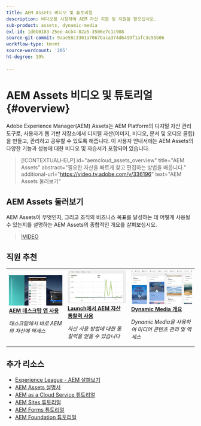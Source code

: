 ```yaml
---
title: AEM Assets 비디오 및 튜토리얼
description: 비디오를 시청하여 AEM 자산 지원 및 지원을 받으십시오.
sub-product: assets, dynamic-media
exl-id: 1d0b0183-25ee-4cb4-82a5-3506e7c1c908
source-git-commit: 9aae58c3301a7067baca374d6499f1afc3c95b06
workflow-type: tm+mt
source-wordcount: '205'
ht-degree: 19%

---
```


# AEM Assets 비디오 및 튜토리얼 {#overview}

Adobe Experience Manager(AEM) Assets는 AEM Platform의 디지털 자산 관리 도구로, 사용자가 웹 기반 저장소에서 디지털 자산(이미지, 비디오, 문서 및 오디오 클립)을 만들고, 관리하고 공유할 수 있도록 해줍니다. 이 사용자 안내서에는 AEM Assets의 다양한 기능과 성능에 대한 비디오 및 자습서가 포함되어 있습니다.

>[!CONTEXTUALHELP]
>id="aemcloud_assets_overview"
>title="AEM Assets"
>abstract="필요한 자산을 빠르게 찾고 편집하는 방법을 배웁니다."
>additional-url="https://video.tv.adobe.com/v/336196" text="AEM Assets 둘러보기"

## AEM Assets 둘러보기

AEM Assets이 무엇인지, 그리고 조직의 비즈니스 목표를 달성하는 데 어떻게 사용될 수 있는지를 설명하는 AEM Assets의 종합적인 개요를 살펴보십시오.

>[!VIDEO](https://video.tv.adobe.com/v/336196/?quality=12&learn=on)

## 직원 추천

<table>
<td>
   <a href="./creative-workflows/aem-desktop-app.md">
   <img alt="향상된 스마트 태그" src="./assets/overview/desktop-app.png" />
   </a>
   <div>
      <a href="./creative-workflows/aem-desktop-app.md">
      <strong>AEM 데스크탑 앱 사용</strong>
      </a>
   </div>
   <p>
      <em>데스크탑에서 바로 AEM의 자산에 액세스</em>
   </p>
</td>
<td>
   <a href="./advanced/asset-insights-launch-tutorial.md">
   <img alt="AEM Assets 통찰력" src="./assets/overview/asset-insights.png"/>
   </a>
   <div>
      <a href="./advanced/asset-insights-launch-tutorial.md">
      <strong>Launch에서 AEM 자산 통찰력 사용</strong>
      </a>
   </div>
   <p>
      <em>자산 사용 방법에 대한 통찰력을 얻을 수 있습니다</em>
   <p>
</td>
<td>
   <a href="./dynamic-media/dynamic-media-overview-feature-video-use.md">
   <img alt="Dynamic Media 개요" src="./assets/overview/dynamic-media.png" />
   </a>
   <div>
      <a href="./dynamic-media/dynamic-media-overview-feature-video-use.md">
      <strong>Dynamic Media 개요</strong>
      </a>
   </div>
   <p>
      <em>Dynamic Media을 사용하여 미디어 콘텐츠 관리 및 액세스</em>
   <p>
</td>
</table>

## 추가 리소스

* [Experience League - AEM 살펴보기](https://experienceleague.adobe.com/#recommended/solutions/experience-manager)
* [AEM Assets 설명서](https://experienceleague.adobe.com/docs/experience-manager-65/assets/home.html?lang=en)
* [AEM as a Cloud Service 튜토리얼](/help/cloud-service/overview.md)
* [AEM Sites 튜토리얼](/help/sites/overview.md)
* [AEM Forms 튜토리얼](/help/forms/overview.md)
* [AEM Foundation 튜토리얼](/help/foundation/overview.md)
